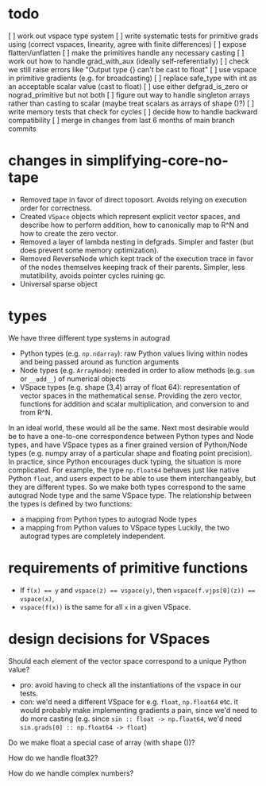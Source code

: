 
# todo
  [ ] work out vspace type system
  [ ] write systematic tests for primitive grads using
      (correct vspaces, linearity, agree with finite differences)
  [ ] expose flatten/unflatten
  [ ] make the primitives handle any necessary casting
  [ ] work out how to handle grad_with_aux (ideally self-referentially)
  [ ] check we still raise errors like "Output type {} can't be cast to float"
  [ ] use vspace in primitive gradients (e.g. for broadcasting)
  [ ] replace safe_type with int as an acceptable scalar value (cast to float)
  [ ] use either defgrad_is_zero or nograd_primitive but not both
  [ ] figure out way to handle singleton arrays rather than casting to scalar
      (maybe treat scalars as arrays of shape ()?)
  [ ] write memory tests that check for cycles
  [ ] decide how to handle backward compatibility
  [ ] merge in changes from last 6 months of main branch commits

# changes in simplifying-core-no-tape
  * Removed tape in favor of direct toposort.
    Avoids relying on execution order for correctness.
  * Created `VSpace` objects which represent explicit vector spaces,
	and describe how to perform addition, how to
	canonically map to R^N and how to create the zero vector.
  * Removed a layer of lambda nesting in defgrads.
	Simpler and faster (but does prevent some memory optimization).
  * Removed ReverseNode which kept track of the execution trace
    in favor of the nodes themselves keeping track of their parents.
	Simpler, less mutatibility, avoids pointer cycles ruining gc.
  * Universal sparse object


# types

We have three different type systems in autograd
  * Python types (e.g. `np.ndarray`): raw Python values living
    within nodes and being passed around as function arguments
  * Node types (e.g. `ArrayNode`): needed in order to allow methods
    (e.g. `sum` or `__add__`) of numerical objects
  * VSpace types (e.g. shape (3,4) array of float 64):
    representation of vector spaces in the mathematical sense. Providing
	the zero vector, functions for addition and scalar multiplication,
	and conversion to and from R^N.

In an ideal world, these would all be the same. Next most desirable would be
to have a one-to-one correspondence between Python types and Node types,
and have VSpace types as a finer grained version of Python/Node types
(e.g. numpy array of a particular shape and floating point precision).
In practice, since Python encourages duck typing, the situation is
more complicated. For example, the type `np.float64` behaves just
like native Python `float`, and users expect to be able to use them
interchangeably, but they are different types.
So we make both types correspond to the same autograd Node type
and the same VSpace type. The relationship between the types is
defined by two functions:
  * a mapping from Python types to autograd Node types
  * a mapping from Python values to VSpace types
Luckily, the two autograd types are completely independent.


# requirements of primitive functions

* If `f(x) == y` and `vspace(z) == vspace(y)`, then
  `vspace(f.vjps[0](z)) == vspace(x)`,
* `vspace(f(x))` is the same for all `x` in a given VSpace.

# design decisions for VSpaces

Should each element of the vector space correspond to a unique Python
value?
  * pro: avoid having to check all the instantiations of the vspace
    in our tests.
  * con: we'd need a different VSpace for e.g. `float`, `np.float64` etc.
    it would probably make implementing gradients a pain, since
    we'd need to do more casting (e.g. since `sin :: float -> np.float64`,
    we'd need `sin.grads[0] :: np.float64 -> float`)

Do we make float a special case of array (with shape ())?

How do we handle float32?

How do we handle complex numbers?
